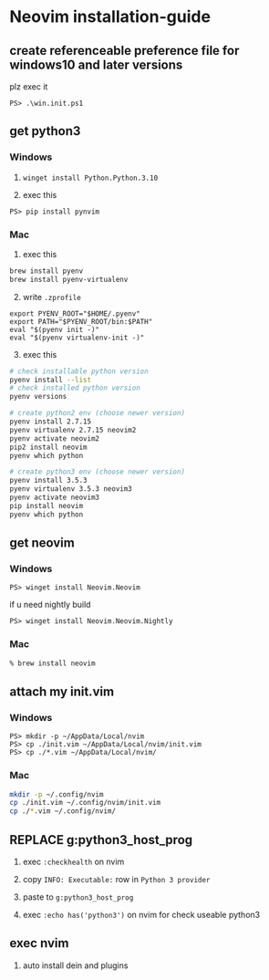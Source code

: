 # Neovim installation-guide

## create referenceable preference file for windows10 and later versions

plz exec it

```pwsh
PS> .\win.init.ps1
```

## get python3

### Windows

1. `winget install Python.Python.3.10`

2. exec this
  ```pwsh
  PS> pip install pynvim
  ```

### Mac

1. exec this

```zsh
brew install pyenv
brew install pyenv-virtualenv
```

2. write `.zprofile`

```.zprofile
export PYENV_ROOT="$HOME/.pyenv"
export PATH="$PYENV_ROOT/bin:$PATH"
eval "$(pyenv init -)"
eval "$(pyenv virtualenv-init -)"
```

3. exec this

```zsh
# check installable python version
pyenv install --list
# check installed python version
pyenv versions

# create python2 env (choose newer version)
pyenv install 2.7.15
pyenv virtualenv 2.7.15 neovim2
pyenv activate neovim2
pip2 install neovim
pyenv which python

# create python3 env (choose newer version)
pyenv install 3.5.3
pyenv virtualenv 3.5.3 neovim3
pyenv activate neovim3
pip install neovim
pyenv which python
```

## get neovim

### Windows

```pwsh
PS> winget install Neovim.Neovim
```

if u need nightly build

```pwsh
PS> winget install Neovim.Neovim.Nightly
```

### Mac

```zsh
% brew install neovim
```

## attach my init.vim

### Windows

```pwsh
PS> mkdir -p ~/AppData/Local/nvim
PS> cp ./init.vim ~/AppData/Local/nvim/init.vim
PS> cp ./*.vim ~/AppData/Local/nvim/
```

### Mac

```zsh
mkdir -p ~/.config/nvim
cp ./init.vim ~/.config/nvim/init.vim
cp ./*.vim ~/.config/nvim/
```

## REPLACE g:python3_host_prog

1. exec `:checkhealth` on nvim

2. copy `INFO: Executable:` row in  `Python 3 provider`

3. paste to `g:python3_host_prog`

4. exec `:echo has('python3')` on nvim for check useable python3

## exec nvim

1. auto install dein and plugins

